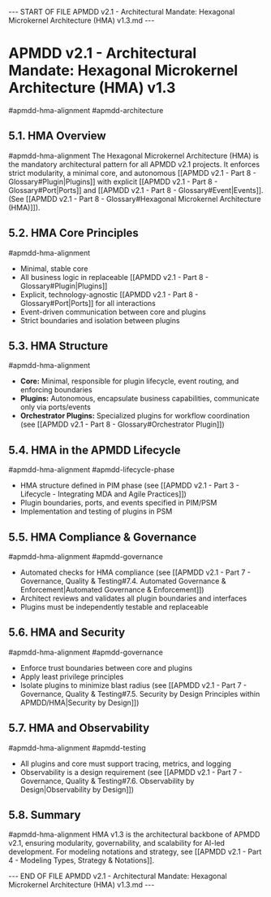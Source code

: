 --- START OF FILE APMDD v2.1 - Architectural Mandate: Hexagonal Microkernel Architecture (HMA) v1.3.md ---
# APMDD v2.1 - Architectural Mandate: Hexagonal Microkernel Architecture (HMA) v1.3
#apmdd-hma-alignment #apmdd-architecture

## 5.1. HMA Overview
#apmdd-hma-alignment
The Hexagonal Microkernel Architecture (HMA) is the mandatory architectural pattern for all APMDD v2.1 projects. It enforces strict modularity, a minimal core, and autonomous [[APMDD v2.1 - Part 8 - Glossary#Plugin|Plugins]] with explicit [[APMDD v2.1 - Part 8 - Glossary#Port|Ports]] and [[APMDD v2.1 - Part 8 - Glossary#Event|Events]]. (See [[APMDD v2.1 - Part 8 - Glossary#Hexagonal Microkernel Architecture (HMA)]]).

## 5.2. HMA Core Principles
#apmdd-hma-alignment
- Minimal, stable core
- All business logic in replaceable [[APMDD v2.1 - Part 8 - Glossary#Plugin|Plugins]]
- Explicit, technology-agnostic [[APMDD v2.1 - Part 8 - Glossary#Port|Ports]] for all interactions
- Event-driven communication between core and plugins
- Strict boundaries and isolation between plugins

## 5.3. HMA Structure
#apmdd-hma-alignment
- **Core:** Minimal, responsible for plugin lifecycle, event routing, and enforcing boundaries
- **Plugins:** Autonomous, encapsulate business capabilities, communicate only via ports/events
- **Orchestrator Plugins:** Specialized plugins for workflow coordination (see [[APMDD v2.1 - Part 8 - Glossary#Orchestrator Plugin]])

## 5.4. HMA in the APMDD Lifecycle
#apmdd-hma-alignment #apmdd-lifecycle-phase
- HMA structure defined in PIM phase (see [[APMDD v2.1 - Part 3 - Lifecycle - Integrating MDA and Agile Practices]])
- Plugin boundaries, ports, and events specified in PIM/PSM
- Implementation and testing of plugins in PSM

## 5.5. HMA Compliance & Governance
#apmdd-hma-alignment #apmdd-governance
- Automated checks for HMA compliance (see [[APMDD v2.1 - Part 7 - Governance, Quality & Testing#7.4. Automated Governance & Enforcement|Automated Governance & Enforcement]])
- Architect reviews and validates all plugin boundaries and interfaces
- Plugins must be independently testable and replaceable

## 5.6. HMA and Security
#apmdd-hma-alignment #apmdd-governance
- Enforce trust boundaries between core and plugins
- Apply least privilege principles
- Isolate plugins to minimize blast radius (see [[APMDD v2.1 - Part 7 - Governance, Quality & Testing#7.5. Security by Design Principles within APMDD/HMA|Security by Design]])

## 5.7. HMA and Observability
#apmdd-hma-alignment #apmdd-testing
- All plugins and core must support tracing, metrics, and logging
- Observability is a design requirement (see [[APMDD v2.1 - Part 7 - Governance, Quality & Testing#7.6. Observability by Design|Observability by Design]])

## 5.8. Summary
#apmdd-hma-alignment
HMA v1.3 is the architectural backbone of APMDD v2.1, ensuring modularity, governability, and scalability for AI-led development. For modeling notations and strategy, see [[APMDD v2.1 - Part 4 - Modeling Types, Strategy & Notations]].

--- END OF FILE APMDD v2.1 - Architectural Mandate: Hexagonal Microkernel Architecture (HMA) v1.3.md ---